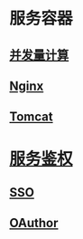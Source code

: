 # 服务容器
## [并发量计算](concurrency.md)
## [Nginx](README.md)
## [Tomcat](tomcat/README.md)
# [服务鉴权](authentication/README.md)
## [SSO](web/authentication/cas/README.md)
## [OAuthor](authentication/oauthor/README.md) 